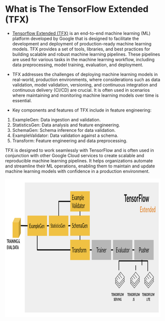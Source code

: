 # What is The TensorFlow Extended (TFX)

  - [Tensorflow Extended (TFX)](https://www.tensorflow.org/tfx) is an end-to-end machine learning (ML) platform developed by Google that is designed to facilitate the development and deployment of production-ready machine learning models. TFX provides a set of tools, libraries, and best practices for building scalable and robust machine learning pipelines. These pipelines are used for various tasks in the machine learning workflow, including data preprocessing, model training, evaluation, and deployment.
  
  - TFX addresses the challenges of deploying machine learning models in real-world, production environments, where considerations such as data validation, model validation, versioning, and continuous integration and continuous delivery (CI/CD) are crucial. It is often used in scenarios where maintaining and monitoring machine learning models over time is essential.
  
  - Key components and features of TFX include in feature engineering:
  
  1. ExampleGen: Data ingestion and validation.
  2. StatisticsGen: Data analysis and feature engineering.
  3. SchemaGen: Schema inference for data validation.
  4. ExampleValidator: Data validation against a schema.
  5. Transform: Feature engineering and data preprocessing.
  
  TFX is designed to work seamlessly with TensorFlow and is often used in conjunction with other Google Cloud services to create scalable and reproducible machine learning pipelines. It helps organizations automate and streamline their ML operations, enabling them to maintain and update machine learning models with confidence in a production environment.

<img align="center" src = "https://github.com/engineerbekir/MLOps-Specialization/blob/main/Feature%20Engineering%20Pipeline%20using%20Tensorflow%20Extended%20(TFX)/feature_eng_pipeline.png" width = "1000" height ="450"/>
